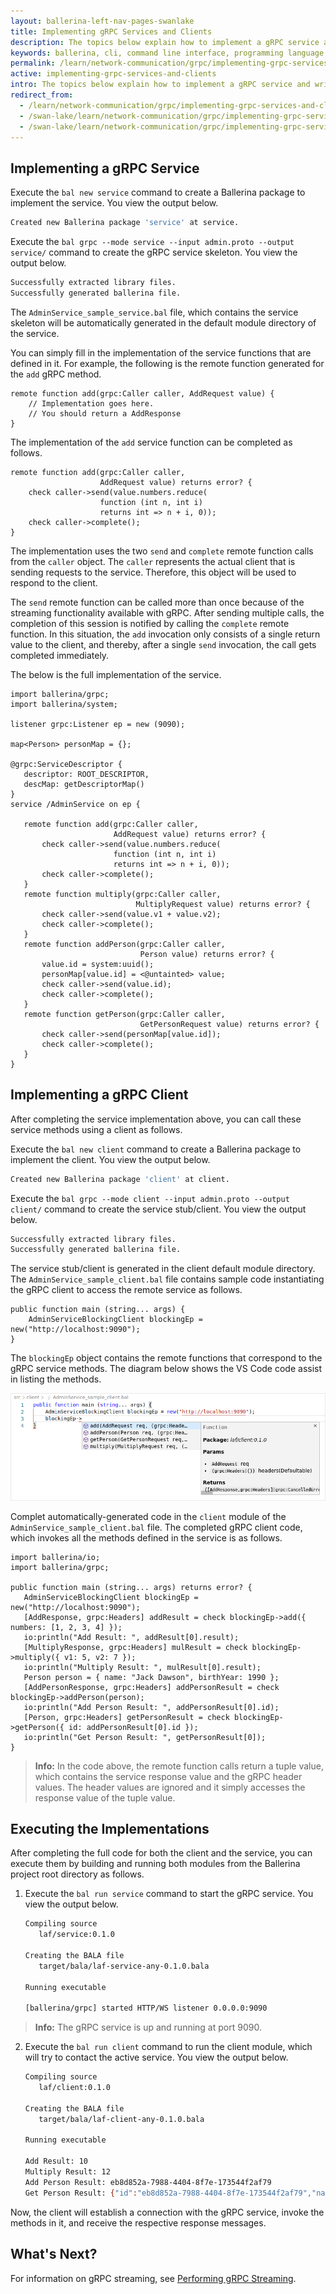 ```yaml
---
layout: ballerina-left-nav-pages-swanlake
title: Implementing gRPC Services and Clients
description: The topics below explain how to implement a gRPC service and write a client to invoke it.
keywords: ballerina, cli, command line interface, programming language
permalink: /learn/network-communication/grpc/implementing-grpc-services-and-clients/
active: implementing-grpc-services-and-clients
intro: The topics below explain how to implement a gRPC service and write a client to invoke it. 
redirect_from:
  - /learn/network-communication/grpc/implementing-grpc-services-and-clients
  - /swan-lake/learn/network-communication/grpc/implementing-grpc-services-and-clients/
  - /swan-lake/learn/network-communication/grpc/implementing-grpc-services-and-clients
---
```


## Implementing a gRPC Service

Execute the `bal new service` command to create a Ballerina package to implement the service. You view the output below.

```bash
Created new Ballerina package 'service' at service.
```

Execute the `bal grpc --mode service --input admin.proto --output service/` command to create the gRPC service skeleton. You view the output below.

```bash
Successfully extracted library files.
Successfully generated ballerina file.
```

The `AdminService_sample_service.bal` file, which contains the service skeleton will be automatically generated in the default module directory of the service. 

You can simply fill in the implementation of the service functions that are defined in it. For example, the following is the remote function generated for the `add` gRPC method. 

```ballerina
remote function add(grpc:Caller caller, AddRequest value) {
    // Implementation goes here.
    // You should return a AddResponse
}
```

The implementation of the `add` service function can be completed as follows.

```ballerina
remote function add(grpc:Caller caller,
                    AddRequest value) returns error? {
    check caller->send(value.numbers.reduce(
                    function (int n, int i)
                    returns int => n + i, 0));
    check caller->complete();
}
```

The implementation uses the two `send` and `complete` remote function calls from the `caller` object. The `caller` represents the actual client that is sending requests to the service. Therefore, this object will be used to respond to the client. 

The `send` remote function can be called more than once because of the streaming functionality available with gRPC. After sending multiple calls, the completion of this session is notified by calling the `complete` remote function. In this situation, the `add` invocation only consists of a single return value to the client, and thereby, after a single `send` invocation, the call gets completed immediately.

The below is the full implementation of the service.

```ballerina
import ballerina/grpc;
import ballerina/system;
 
listener grpc:Listener ep = new (9090);
 
map<Person> personMap = {};
 
@grpc:ServiceDescriptor {
   descriptor: ROOT_DESCRIPTOR,
   descMap: getDescriptorMap()
}
service /AdminService on ep {
 
   remote function add(grpc:Caller caller,
                       AddRequest value) returns error? {
       check caller->send(value.numbers.reduce(
                       function (int n, int i)
                       returns int => n + i, 0));
       check caller->complete();
   }
   remote function multiply(grpc:Caller caller,
                            MultiplyRequest value) returns error? {
       check caller->send(value.v1 + value.v2);
       check caller->complete();
   }
   remote function addPerson(grpc:Caller caller,
                             Person value) returns error? {
       value.id = system:uuid();
       personMap[value.id] = <@untainted> value;
       check caller->send(value.id);
       check caller->complete();
   }
   remote function getPerson(grpc:Caller caller,
                             GetPersonRequest value) returns error? {
       check caller->send(personMap[value.id]);
       check caller->complete();
   }
}
```

## Implementing a gRPC Client

After completing the service implementation above, you can call these service methods using a client as follows. 

Execute the `bal new client` command to create a Ballerina package to implement the client. You view the output below.

```bash
Created new Ballerina package 'client' at client.
```

Execute the `bal grpc --mode client --input admin.proto --output client/` command to create the service stub/client. You view the output below.

```bash
Successfully extracted library files.
Successfully generated ballerina file.
```

The service stub/client is generated in the client default module directory. The `AdminService_sample_client.bal` file contains sample code instantiating the gRPC client to access the remote service as follows.

```ballerina
public function main (string... args) {
    AdminServiceBlockingClient blockingEp = new("http://localhost:9090");
}
```

The `blockingEp` object contains the remote functions that correspond to the gRPC service methods. The diagram below shows the VS Code code assist in listing the methods. 

![Admin Service Client Remote Functions List](/learn/images/grpc-service-functions-list.png)

Complet automatically-generated code in the `client` module of the `AdminService_sample_client.bal` file. The completed gRPC client code, which invokes all the methods defined in the service is as follows. 

```ballerina
import ballerina/io;
import ballerina/grpc;
 
public function main (string... args) returns error? {
   AdminServiceBlockingClient blockingEp = new("http://localhost:9090");
   [AddResponse, grpc:Headers] addResult = check blockingEp->add({ numbers: [1, 2, 3, 4] });
   io:println("Add Result: ", addResult[0].result);
   [MultiplyResponse, grpc:Headers] mulResult = check blockingEp->multiply({ v1: 5, v2: 7 });
   io:println("Multiply Result: ", mulResult[0].result);
   Person person = { name: "Jack Dawson", birthYear: 1990 };
   [AddPersonResponse, grpc:Headers] addPersonResult = check blockingEp->addPerson(person);
   io:println("Add Person Result: ", addPersonResult[0].id);
   [Person, grpc:Headers] getPersonResult = check blockingEp->getPerson({ id: addPersonResult[0].id });
   io:println("Get Person Result: ", getPersonResult[0]);
}
```

>**Info:** In the code above, the remote function calls return a tuple value, which contains the service response value and the gRPC header values. The header values are ignored and it simply accesses the response value of the tuple value. 

## Executing the Implementations

After completing the full code for both the client and the service, you can execute them by building and running both modules from the Ballerina project root directory as follows. 

1. Execute the `bal run service` command to start the gRPC service. You view the output below.

   ```bash
   Compiling source
      laf/service:0.1.0

   Creating the BALA file
      target/bala/laf-service-any-0.1.0.bala

   Running executable

   [ballerina/grpc] started HTTP/WS listener 0.0.0.0:9090
   ```

>**Info:** The gRPC service is up and running at port 9090.

2. Execute the `bal run client` command to run the client module, which will try to contact the active service. You view the output below.

   ```bash
   Compiling source
      laf/client:0.1.0

   Creating the BALA file
      target/bala/laf-client-any-0.1.0.bala

   Running executable

   Add Result: 10
   Multiply Result: 12
   Add Person Result: eb8d852a-7988-4404-8f7e-173544f2af79
   Get Person Result: {"id":"eb8d852a-7988-4404-8f7e-173544f2af79","name":"Jack Dawson","birthYear":1990}
   ```

Now, the client will establish a connection with the gRPC service, invoke the methods in it, and receive the respective response messages. 

## What's Next?

For information on gRPC streaming, see [Performing gRPC Streaming](/learn/network-communication/grpc/performing-grpc-streaming/).

<style> #tree-expand-all, #tree-collapse-all, .cTocElements {display:none;} .cGitButtonContainer {padding-left: 40px;} </style>

